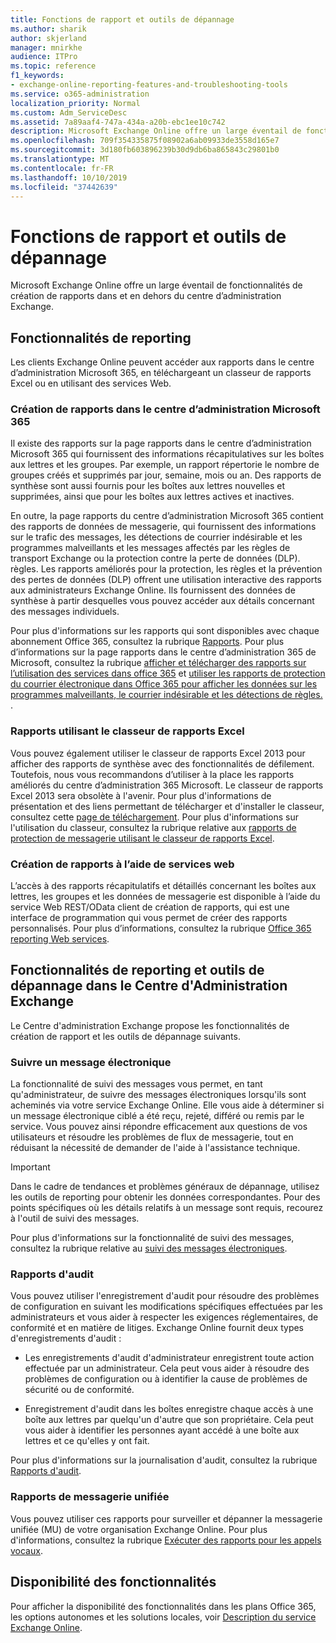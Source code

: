 ```yaml
---
title: Fonctions de rapport et outils de dépannage
ms.author: sharik
author: skjerland
manager: mnirkhe
audience: ITPro
ms.topic: reference
f1_keywords:
- exchange-online-reporting-features-and-troubleshooting-tools
ms.service: o365-administration
localization_priority: Normal
ms.custom: Adm_ServiceDesc
ms.assetid: 7a89aaf4-747a-434a-a20b-ebc1ee10c742
description: Microsoft Exchange Online offre un large éventail de fonctionnalités de création de rapports dans et en dehors du centre d’administration Exchange.
ms.openlocfilehash: 709f354335875f08902a6ab09933de3558d165e7
ms.sourcegitcommit: 3d180fb603896239b30d9db6ba865843c29801b0
ms.translationtype: MT
ms.contentlocale: fr-FR
ms.lasthandoff: 10/10/2019
ms.locfileid: "37442639"
---
```

# <a name="reporting-features-and-troubleshooting-tools"></a>Fonctions de rapport et outils de dépannage

Microsoft Exchange Online offre un large éventail de fonctionnalités de création de rapports dans et en dehors du centre d’administration Exchange.
  
## <a name="reporting-features"></a>Fonctionnalités de reporting

Les clients Exchange Online peuvent accéder aux rapports dans le centre d’administration Microsoft 365, en téléchargeant un classeur de rapports Excel ou en utilisant des services Web.
  
### <a name="reporting-in-the-microsoft-365-admin-center"></a>Création de rapports dans le centre d’administration Microsoft 365

Il existe des rapports sur la page rapports dans le centre d’administration Microsoft 365 qui fournissent des informations récapitulatives sur les boîtes aux lettres et les groupes. Par exemple, un rapport répertorie le nombre de groupes créés et supprimés par jour, semaine, mois ou an. Des rapports de synthèse sont aussi fournis pour les boîtes aux lettres nouvelles et supprimées, ainsi que pour les boîtes aux lettres actives et inactives. 
  
En outre, la page rapports du centre d’administration Microsoft 365 contient des rapports de données de messagerie, qui fournissent des informations sur le trafic des messages, les détections de courrier indésirable et les programmes malveillants et les messages affectés par les règles de transport Exchange ou la protection contre la perte de données (DLP). règles. Les rapports améliorés pour la protection, les règles et la prévention des pertes de données (DLP) offrent une utilisation interactive des rapports aux administrateurs Exchange Online. Ils fournissent des données de synthèse à partir desquelles vous pouvez accéder aux détails concernant des messages individuels.
  
Pour plus d'informations sur les rapports qui sont disponibles avec chaque abonnement Office 365, consultez la rubrique [Rapports](../office-365-platform-service-description/reports.md). Pour plus d’informations sur la page rapports dans le centre d’administration 365 de Microsoft, consultez la rubrique [afficher et télécharger des rapports sur l’utilisation des services dans office 365](https://go.microsoft.com/fwlink/p/?LinkId=401187) et [utiliser les rapports de protection du courrier électronique dans Office 365 pour afficher les données sur les programmes malveillants, le courrier indésirable et les détections de règles. ](https://go.microsoft.com/fwlink/p/?LinkID=401102).
  
### <a name="reporting-using-the-excel-reporting-workbook"></a>Rapports utilisant le classeur de rapports Excel

Vous pouvez également utiliser le classeur de rapports Excel 2013 pour afficher des rapports de synthèse avec des fonctionnalités de défilement. Toutefois, nous vous recommandons d’utiliser à la place les rapports améliorés du centre d’administration 365 Microsoft. Le classeur de rapports Excel 2013 sera obsolète à l'avenir. Pour plus d'informations de présentation et des liens permettant de télécharger et d'installer le classeur, consultez cette [page de téléchargement](https://go.microsoft.com/fwlink/p/?LinkId=271776). Pour plus d'informations sur l'utilisation du classeur, consultez la rubrique relative aux [rapports de protection de messagerie utilisant le classeur de rapports Excel](https://go.microsoft.com/fwlink/p/?LinkId=285211). 
  
### <a name="reporting-using-web-services"></a>Création de rapports à l’aide de services web

L’accès à des rapports récapitulatifs et détaillés concernant les boîtes aux lettres, les groupes et les données de messagerie est disponible à l’aide du service Web REST/OData client de création de rapports, qui est une interface de programmation qui vous permet de créer des rapports personnalisés. Pour plus d’informations, consultez la rubrique [Office 365 reporting Web services](https://go.microsoft.com/fwlink/p/?LinkId=287041).
  
## <a name="reporting-features-and-troubleshooting-tools-in-the-eac"></a>Fonctionnalités de reporting et outils de dépannage dans le Centre d'Administration Exchange

Le Centre d'administration Exchange propose les fonctionnalités de création de rapport et les outils de dépannage suivants.
  
### <a name="trace-an-email-message"></a>Suivre un message électronique

La fonctionnalité de suivi des messages vous permet, en tant qu'administrateur, de suivre des messages électroniques lorsqu'ils sont acheminés via votre service Exchange Online. Elle vous aide à déterminer si un message électronique ciblé a été reçu, rejeté, différé ou remis par le service. Vous pouvez ainsi répondre efficacement aux questions de vos utilisateurs et résoudre les problèmes de flux de messagerie, tout en réduisant la nécessité de demander de l'aide à l'assistance technique.
  
> [!IMPORTANT]
> Dans le cadre de tendances et problèmes généraux de dépannage, utilisez les outils de reporting pour obtenir les données correspondantes. Pour des points spécifiques où les détails relatifs à un message sont requis, recourez à l'outil de suivi des messages. 
  
Pour plus d'informations sur la fonctionnalité de suivi des messages, consultez la rubrique relative au [suivi des messages électroniques](https://go.microsoft.com/fwlink/p/?LinkId=271777).
  
### <a name="auditing-reports"></a>Rapports d'audit

Vous pouvez utiliser l'enregistrement d'audit pour résoudre des problèmes de configuration en suivant les modifications spécifiques effectuées par les administrateurs et vous aider à respecter les exigences réglementaires, de conformité et en matière de litiges. Exchange Online fournit deux types d'enregistrements d'audit :
  
- Les enregistrements d'audit d'administrateur enregistrent toute action effectuée par un administrateur. Cela peut vous aider à résoudre des problèmes de configuration ou à identifier la cause de problèmes de sécurité ou de conformité. 
    
- Enregistrement d'audit dans les boîtes enregistre chaque accès à une boîte aux lettres par quelqu'un d'autre que son propriétaire. Cela peut vous aider à identifier les personnes ayant accédé à une boîte aux lettres et ce qu'elles y ont fait. 
    
Pour plus d'informations sur la journalisation d'audit, consultez la rubrique [Rapports d'audit](https://go.microsoft.com/fwlink/p/?LinkId=271779).
  
### <a name="unified-messaging-reports"></a>Rapports de messagerie unifiée

Vous pouvez utiliser ces rapports pour surveiller et dépanner la messagerie unifiée (MU) de votre organisation Exchange Online. Pour plus d'informations, consultez la rubrique [Exécuter des rapports pour les appels vocaux](https://go.microsoft.com/fwlink/p/?LinkId=287042).
  
## <a name="feature-availability"></a>Disponibilité des fonctionnalités

Pour afficher la disponibilité des fonctionnalités dans les plans Office 365, les options autonomes et les solutions locales, voir [Description du service Exchange Online](exchange-online-service-description.md).
  

